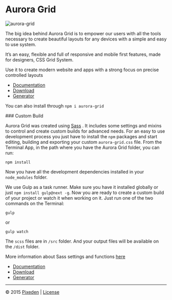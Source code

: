 # Aurora Grid

![aurora-grid](http://www.pixeden.com/media/k2/items/cache/aurora-grid-css-system-M.jpg)

The big idea behind Aurora Grid is to empower our users with all the tools necessary to create beautiful layouts for any devices with a simple and easy to use system.

It’s an easy, flexible and full of responsive and mobile first features, made for designers, CSS Grid System.

Use it to create modern website and apps with a strong focus on precise controlled layouts

- [Documentation](http://themes-pixeden.com/aurora-kit/documentation.html)
- [Download](https://www.pixeden.com/html-css/aurora-grid-css-system)
- [Generator](http://themes-pixeden.com/aurora-kit/grid-generator)

You can also install through `npm i aurora-grid`

### Custom Build

Aurora Grid was created using [Sass](http://sass-lang.com/) . It includes some settings and mixins to control and create custom builds for advanced needs.
For an easy to use development process you just have to install the `npm` packages and start editing, building and exporting your custom `aurora-grid.css` file. From the Terminal App, in the path where you have the Aurora Grid folder, you can run:

    npm install

Now you have all the development dependencies installed in your `node_modules` folder.

We use Gulp as a task runner. Make sure you have it installed globally or just `npm install gulp@next -g`. Now you are ready to create a custom build of your project or watch it when working on it. Just run one of the two commands on the Terminal:

    gulp

or

    gulp watch

The `scss` files are in `/src` folder. And your output files will be available on the `/dist` folder.

More information about Sass settings and functions [here](http://themes-pixeden.com/aurora-kit/grid.html#custom-settings)

- [Documentation](http://themes-pixeden.com/aurora-kit/documentation.html)
- [Download](https://www.pixeden.com/html-css/aurora-grid-css-system)
- [Generator](http://themes-pixeden.com/aurora-kit/grid-generator)

---

&copy; 2015 [Pixeden](http://www.pixeden.com/) | [License](http://www.pixeden.com/license)
